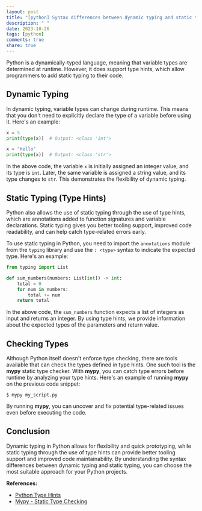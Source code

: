 ```yaml
---
layout: post
title: "[python] Syntax differences between dynamic typing and static typing in Python"
description: " "
date: 2023-10-26
tags: [python]
comments: true
share: true
---
```


Python is a dynamically-typed language, meaning that variable types are determined at runtime. However, it does support type hints, which allow programmers to add static typing to their code.

## Dynamic Typing

In dynamic typing, variable types can change during runtime. This means that you don't need to explicitly declare the type of a variable before using it. Here's an example:

```python
x = 5
print(type(x))  # Output: <class 'int'>

x = "Hello"
print(type(x))  # Output: <class 'str'>
```

In the above code, the variable `x` is initially assigned an integer value, and its type is `int`. Later, the same variable is assigned a string value, and its type changes to `str`. This demonstrates the flexibility of dynamic typing.

## Static Typing (Type Hints)

Python also allows the use of static typing through the use of type hints, which are annotations added to function signatures and variable declarations. Static typing gives you better tooling support, improved code readability, and can help catch type-related errors early.

To use static typing in Python, you need to import the `annotations` module from the `typing` library and use the `: <type>` syntax to indicate the expected type. Here's an example:

```python
from typing import List

def sum_numbers(numbers: List[int]) -> int:
    total = 0
    for num in numbers:
        total += num
    return total
```

In the above code, the `sum_numbers` function expects a list of integers as input and returns an integer. By using type hints, we provide information about the expected types of the parameters and return value.

## Checking Types

Although Python itself doesn't enforce type checking, there are tools available that can check the types defined in type hints. One such tool is the **mypy** static type checker. With **mypy**, you can catch type errors before runtime by analyzing your type hints. Here's an example of running **mypy** on the previous code snippet:

```
$ mypy my_script.py
```

By running **mypy**, you can uncover and fix potential type-related issues even before executing the code.

## Conclusion

Dynamic typing in Python allows for flexibility and quick prototyping, while static typing through the use of type hints can provide better tooling support and improved code maintainability. By understanding the syntax differences between dynamic typing and static typing, you can choose the most suitable approach for your Python projects.

**References:**
- [Python Type Hints](https://docs.python.org/3/library/typing.html)
- [Mypy - Static Type Checking](http://mypy-lang.org/)